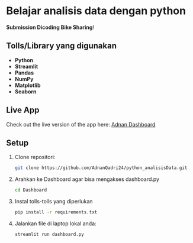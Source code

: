 # Belajar analisis data dengan python

**Submission Dicoding Bike Sharing**!

## Tolls/Library yang digunakan

- **Python**
- **Streamlit**
- **Pandas**
- **NumPy**
- **Matplotlib**
- **Seaborn**

## Live App

Check out the live version of the app here: [Adnan Dashboard](https://b1ke-share.streamlit.app/)

## Setup

1. Clone repositori:
    ```bash
    git clone https://github.com/AdnanQadri24/python_analisisData.git
    ```

2. Arahkan ke Dashboard agar bisa mengakses dashboard.py
    ```bash
    cd Dashboard
    ```

3. Instal tolls-tolls yang diperlukan
    ```bash
    pip install -r requirements.txt
    ```

4. Jalankan file di laptop lokal anda:
    ```bash
    streamlit run dashboard.py
    ```
